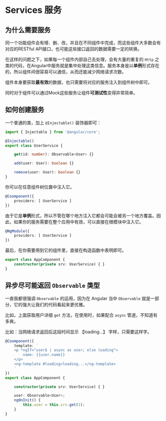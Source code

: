 # Services 服务


## 为什么需要服务

同一个功能组件会有增、删、改，并且在不同组件中完成，而这些组件大多数会有对应的RESTful API接口，也可能这些接口返回的数据需要一定的转换。

在这样的问题之下，如果每一个组件内部自己去处理，会有大量的重复的 `Http` 之类的代码，在Angular中服务就是集中处理这类信息。服务本身是以**单例**形式存在的，所以组件间很容易可以通信，从而还能减少网络请求次数。

组件本身要获取**最有效**的数据，也只需要将对应的服务注入到组件树中即可。

同时对于组件可以通过Mock这些服务让组件**可测试性**变得异常简单。

## 如何创建服务

一个普通的类，加上 `@Injectable()` 装饰器即可：

```typescript
import { Injectable } from '@angular/core';

@Injectable()
export class UserService {

    get(id: number): Observable<User> {}

    add(user: User): boolean {}

    remove(user: User): boolean {}
}
```

你可以在任意组件树位置中注入它。

```typescript
@Coomponent({
    providers: [ UserService ]
})
```

由于它是**单例**形式，所以不管在哪个地方注入它都会可能会被另一个地方覆盖。因此，如果你的服务需要在整个应用中有效，可以直接在根模块中注入它。

```typescript
@NgModule({
    providers: [ UserService ]
})
```

最后，在你需要用到它的组件里，直接在构造函数中表明即可。

```typescript
export class AppComponent {
    constructor(private srv: UserService) { }
}
```

## 异步尽可能返回 `Observable` 类型

一直我都很强调 `Observable` 的运用，因为在 Angular 当中 `Observable` 就是一部分，它的强大让我们的代码看起来更优雅。

比如，上面获取用户详细 `get` 方法，在使用时，如果配合 `async` 管道，不知道有多爽。

比如：当网络请求返回后这段时间显示 【loading...】 字样，只需要这样字。

```typescript
@Coomponent({
    template: `
    <p *ngIf="user$ | async as user; else loading">
        name: {{user.name}}
    </p>
    <ng-template #loading>loading...</ng-template>
    `
})
export class AppComponent {

    constructor(private srv: UserService) { }

    user: Observable<User>;
    ngOnInit() {
        this.user = this.srv.get(1);
    }
}
```